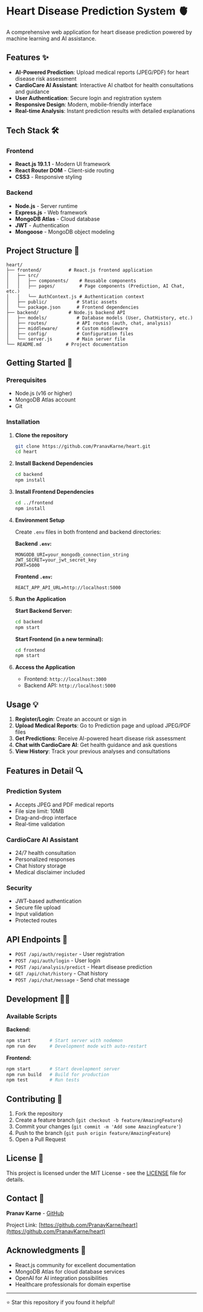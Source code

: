 # Heart Disease Prediction System 🫀

A comprehensive web application for heart disease prediction powered by machine learning and AI assistance.

## Features ✨

- **AI-Powered Prediction**: Upload medical reports (JPEG/PDF) for heart disease risk assessment
- **CardioCare AI Assistant**: Interactive AI chatbot for health consultations and guidance
- **User Authentication**: Secure login and registration system
- **Responsive Design**: Modern, mobile-friendly interface
- **Real-time Analysis**: Instant prediction results with detailed explanations

## Tech Stack 🛠️

### Frontend
- **React.js 19.1.1** - Modern UI framework
- **React Router DOM** - Client-side routing
- **CSS3** - Responsive styling

### Backend
- **Node.js** - Server runtime
- **Express.js** - Web framework
- **MongoDB Atlas** - Cloud database
- **JWT** - Authentication
- **Mongoose** - MongoDB object modeling

## Project Structure 📁

```
heart/
├── frontend/          # React.js frontend application
│   ├── src/
│   │   ├── components/    # Reusable components
│   │   ├── pages/         # Page components (Prediction, AI Chat, etc.)
│   │   └── AuthContext.js # Authentication context
│   ├── public/           # Static assets
│   └── package.json      # Frontend dependencies
├── backend/           # Node.js backend API
│   ├── models/           # Database models (User, ChatHistory, etc.)
│   ├── routes/           # API routes (auth, chat, analysis)
│   ├── middleware/       # Custom middleware
│   ├── config/           # Configuration files
│   └── server.js         # Main server file
└── README.md         # Project documentation
```

## Getting Started 🚀

### Prerequisites
- Node.js (v16 or higher)
- MongoDB Atlas account
- Git

### Installation

1. **Clone the repository**
   ```bash
   git clone https://github.com/PranavKarne/heart.git
   cd heart
   ```

2. **Install Backend Dependencies**
   ```bash
   cd backend
   npm install
   ```

3. **Install Frontend Dependencies**
   ```bash
   cd ../frontend
   npm install
   ```

4. **Environment Setup**
   
   Create `.env` files in both frontend and backend directories:
   
   **Backend `.env`:**
   ```env
   MONGODB_URI=your_mongodb_connection_string
   JWT_SECRET=your_jwt_secret_key
   PORT=5000
   ```
   
   **Frontend `.env`:**
   ```env
   REACT_APP_API_URL=http://localhost:5000
   ```

5. **Run the Application**
   
   **Start Backend Server:**
   ```bash
   cd backend
   npm start
   ```
   
   **Start Frontend (in a new terminal):**
   ```bash
   cd frontend
   npm start
   ```

6. **Access the Application**
   - Frontend: `http://localhost:3000`
   - Backend API: `http://localhost:5000`

## Usage 💡

1. **Register/Login**: Create an account or sign in
2. **Upload Medical Reports**: Go to Prediction page and upload JPEG/PDF files
3. **Get Predictions**: Receive AI-powered heart disease risk assessment
4. **Chat with CardioCare AI**: Get health guidance and ask questions
5. **View History**: Track your previous analyses and consultations

## Features in Detail 🔍

### Prediction System
- Accepts JPEG and PDF medical reports
- File size limit: 10MB
- Drag-and-drop interface
- Real-time validation

### CardioCare AI Assistant
- 24/7 health consultation
- Personalized responses
- Chat history storage
- Medical disclaimer included

### Security
- JWT-based authentication
- Secure file upload
- Input validation
- Protected routes

## API Endpoints 🔗

- `POST /api/auth/register` - User registration
- `POST /api/auth/login` - User login
- `POST /api/analysis/predict` - Heart disease prediction
- `GET /api/chat/history` - Chat history
- `POST /api/chat/message` - Send chat message

## Development 👨‍💻

### Available Scripts

**Backend:**
```bash
npm start       # Start server with nodemon
npm run dev     # Development mode with auto-restart
```

**Frontend:**
```bash
npm start       # Start development server
npm run build   # Build for production
npm test        # Run tests
```

## Contributing 🤝

1. Fork the repository
2. Create a feature branch (`git checkout -b feature/AmazingFeature`)
3. Commit your changes (`git commit -m 'Add some AmazingFeature'`)
4. Push to the branch (`git push origin feature/AmazingFeature`)
5. Open a Pull Request

## License 📄

This project is licensed under the MIT License - see the [LICENSE](LICENSE) file for details.

## Contact 📧

**Pranav Karne** - [GitHub](https://github.com/PranavKarne)

Project Link: [https://github.com/PranavKarne/heart](https://github.com/PranavKarne/heart)

## Acknowledgments 🙏

- React.js community for excellent documentation
- MongoDB Atlas for cloud database services
- OpenAI for AI integration possibilities
- Healthcare professionals for domain expertise

---

⭐ Star this repository if you found it helpful!
